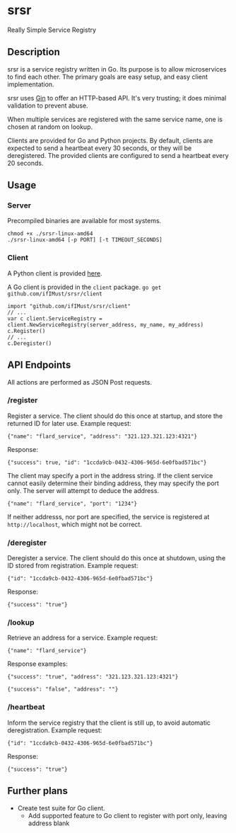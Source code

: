 # srsr
Really Simple Service Registry

## Description
srsr is a service registry written in Go. Its purpose is to allow microservices to find each other.
The primary goals are easy setup, and easy client implementation.

srsr uses [Gin](https://gin-gonic.com/) to offer an HTTP-based API.
It's very trusting; it does minimal validation to prevent abuse.

When multiple services are registered with the same service name, one is chosen at random on lookup.

Clients are provided for Go and Python projects.
By default, clients are expected to send a heartbeat every 30 seconds, or they will be deregistered.
The provided clients are configured to send a heartbeat every 20 seconds.

## Usage

### Server
Precompiled binaries are available for most systems.
```
chmod +x ./srsr-linux-amd64
./srsr-linux-amd64 [-p PORT] [-t TIMEOUT_SECONDS]
```

### Client
A Python client is provided [here](https://github.com/ifIMust/srsrpy).

A Go client is provided in the `client` package.
`go get github.com/ifIMust/srsr/client`
```
import "github.com/ifIMust/srsr/client"
// ...
var c client.ServiceRegistry = client.NewServiceRegistry(server_address, my_name, my_address)
c.Register()
// ...
c.Deregister()
```

## API Endpoints
All actions are performed as JSON Post requests.

### /register
Register a service. The client should do this once at startup, and store the returned ID for later use.
Example request:
```
{"name": "flard_service", "address": "321.123.321.123:4321"}
```
Response:
```
{"success": true, "id": "1ccda9cb-0432-4306-965d-6e0fbad571bc"}
```

The client may specify a port in the address string. If the client service cannot easily determine their binding address, they may specify the port only. The server will attempt to deduce the address.
```
{"name": "flard_service", "port": "1234"}
```

If neither addresss, nor port are specified, the service is registered at `http://localhost`, which might not be correct.


### /deregister
Deregister a service. The client should do this once at shutdown, using the ID stored from registration.
Example request:
```
{"id": "1ccda9cb-0432-4306-965d-6e0fbad571bc"}
```
Response:
```
{"success": "true"}
```

### /lookup
Retrieve an address for a service.
Example request:
```
{"name": "flard_service"}
```
Response examples:
```
{"success": "true", "address": "321.123.321.123:4321"}

{"success": "false", "address": ""}
```

### /heartbeat
Inform the service registry that the client is still up, to avoid automatic deregistration.
Example request:
```
{"id": "1ccda9cb-0432-4306-965d-6e0fbad571bc"}
```
Response:
```
{"success": "true"}
```

## Further plans
- Create test suite for Go client.
  - Add supported feature to Go client to register with port only, leaving address blank
